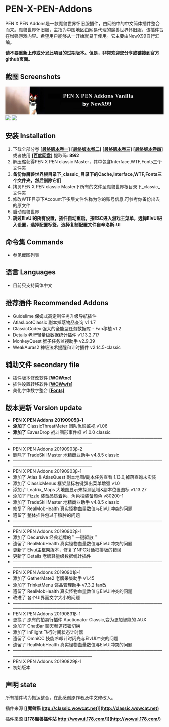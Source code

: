 # PEN-X-PEN-Addons
PEN X PEN Addons是一款魔兽世界怀旧服插件，由网络中的中文简体插件整合而来。魔兽世界怀旧服，主指为中国地区由网易代理的魔兽世界怀旧服，该插件旨在增强游戏内容。希望用户能够从一开始就易于使用。它主要由NewX99自行汇编。

**请不要重新上传或分发此项目的过期版本。但是，非常欢迎您分享或链接到官方github页面。**

## 截图 Screenshots
<img src="https://github.com/NewX99/PEN-X-PEN-Addons/blob/master/image/Screenshots00.jpg">
<img src="https://github.com/NewX99/PEN-X-PEN-Addons/blob/master/image/Screenshots01.jpg">
<img src="https://github.com/NewX99/PEN-X-PEN-Addons/blob/master/image/Addonslist%20.jpg">

## 安装 Installation
1. 下载全部分卷 **[[最终版本卷一]](https://github.com/NewX99/PEN-X-PEN-Addons/raw/master/master/PEN%20X%20PEN%20classic%20Master.part01.rar)** **[[最终版本卷二]](https://github.com/NewX99/PEN-X-PEN-Addons/raw/master/master/PEN%20X%20PEN%20classic%20Master.part02.rar)** **[[最终版本卷三]](https://github.com/NewX99/PEN-X-PEN-Addons/raw/master/master/PEN%20X%20PEN%20classic%20Master.part03.rar)** **[[最终版本卷四]](https://github.com/NewX99/PEN-X-PEN-Addons/raw/master/master/PEN%20X%20PEN%20classic%20Master.part04.rar)**
或者使用 **[[百度网盘]](https://pan.baidu.com/s/1MYsUBUCyysY9UDGh4B1VMg)** 提取码: **89i2**
2. 解压缩获得PEN X PEN classic Master，其中包含Interface,WTF,Fonts三个文件夹
3. **备份你魔兽世界根目录下_classic_目录下的Cache,Interface,WTF,Fonts三个文件夹，然后删除它们**
4. 拷贝PEN X PEN classic Master下所有的文件至魔兽世界根目录下_classic_文件夹
5. 修改WTF目录下Account下多层文件名称为你的账号信息,可参考你备份出去的原文件
6. 启动魔兽世界
7. **跳过ElvUI的所有设置，插件自动重启，按ESC进入游戏主菜单，选择ElvUI进入设置，选择配置标签，选择复制配置文件自辛洛斯-UI**

## 命令集 Commands
* 参见截图列表

## 语言 Languages
* 目前只支持简体中文

## 推荐插件 Recommended Addons
* Guidelime 保姆式高定制任务升级导航插件
* AtlasLootClassic 副本掉落物品查询 v1.1.7
* ClassicCodex 强大的全能型任务数据库 - Fan移植 v1.2
* Details  老牌轻量级数据统计插件 v1.13.2.717
* MonkeyQuest 猴子任务监视助手 v2.9.39
* WeakAuras2 神级法术提醒和计时插件 v2.14.5-classic

## 辅助文件 secondary file
* 插件版本修改软件 **[[WOWtoc]](https://github.com/NewX99/PEN-X-PEN-Addons/raw/master/master/WoWToc.exe)**
* 插件设置转移软件 **[[WOWwfs]](https://github.com/NewX99/PEN-X-PEN-Addons/raw/master/master/WOW%E9%85%8D%E7%BD%AE%E5%A4%8D%E5%88%B6-WFS4.9(32).exe)**
* 美化字体数字整合 **[[Fonts]](https://github.com/NewX99/PEN-X-PEN-Addons/raw/master/master/Fonts.7z)**

## 版本更新 Version update
* **PEN X PEN Addons 20190905β-1**
* **添加了** ClassicThreatMeter 团队仇恨监视 v1.06
* **添加了** EavesDrop 战斗图形事件框 v1.0.0 classic
* ————————————————————————————————————————————————————
* PEN X PEN Addons 20190903β-2
* 删除了 TradeSkillMaster 地精商业助手 v4.8.5 classic
* ————————————————————————————————————————————————————
* PEN X PEN Addons 20190903β-1
* 添加了 Atlas & AtlasQuest 副本地图/副本任务查看 1.13.0,掉落查询未实装
* 添加了 ClassicMenus 框架鼠标右键弹出菜单增强 v1.0
* 添加了 Leatrix_Maps 大地图显示未探测区域&副本位置图标 v1.13.27
* 添加了 Fizzle 装备品质着色，角色栏装备颜色 v80200-1
* 添加了 TradeSkillMaster 地精商业助手 v4.8.5 classic
* 修复了 RealMobHealth 真实怪物血量数值与ElvUI冲突的问题
* 遗留了 整体插件包过于臃肿的问题 
* ————————————————————————————————————————————————————
* PEN X PEN Addons 20190902β-1
* 添加了 Decursive 经典老牌的＂一键驱散＂
* 遗留了 RealMobHealth 真实怪物血量数值与ElvUI冲突的问题
* 更新了 Elvui主框架版本，修复了NPC对话框排版的错误
* 更新了 Details  老牌轻量级数据统计插件
* ————————————————————————————————————————————————————
* PEN X PEN Addons 20190901β-1
* 添加了 GatherMate2 老牌采集助手 v1.45
* 添加了 TrinketMenu 饰品管理助手 v7.3.2 fan改
* 遗留了 RealMobHealth 真实怪物血量数值与ElvUI冲突的问题
* 改进了 各个UI界面文字大小的问题
* ————————————————————————————————————————————————————
* PEN X PEN Addons 20190831β-1
* 更换了 原有的拍卖行插件 Auctionator Classic,变为更加智能的 AUX
* 添加了 ChatBar 聊天频道按钮切换
* 添加了 InFlight 飞行时间状态计时器
* 遗留了 OmniCC 技能冷却计时闪光与ElvUI冲突的问题
* 遗留了 RealMobHealth 真实怪物血量数值与ElvUI冲突的问题
* ————————————————————————————————————————————————————
* PEN X PEN Addons 20190829β-1
* 初始版本 

## 声明 state
所有插件均为搬运整合，在此感谢原作者及中文修改人。

插件来源 **[[魔兽猫 http://classic.wowcat.net]](http://classic.wowcat.net)**

插件来源 **[[178魔兽插件站 http://wowui.178.com/]](http://wowui.178.com/)**


